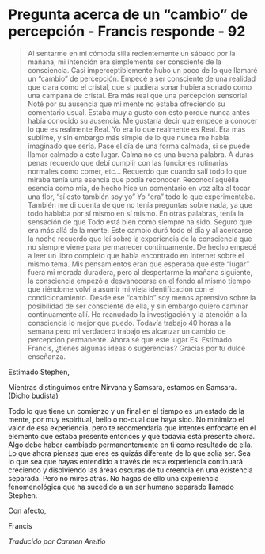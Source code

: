 # Pregunta acerca de un “cambio” de percepción - Francis responde - 92

>Al sentarme en mi cómoda silla recientemente un sábado por la mañana, mi intención era simplemente ser consciente de la consciencia. Casi imperceptiblemente hubo un poco de lo que llamaré un “cambio” de percepción. Empecé a ser consciente de una realidad que clara como el cristal, que si pudiera sonar hubiera sonado como una campana de cristal. Era más real que una percepción sensorial. Noté por su ausencia que mi mente no estaba ofreciendo su comentario usual. Estaba muy a gusto con esto porque nunca antes había conocido su ausencia. Me gustaría decir que empecé a conocer lo que es realmente Real. Yo era lo que realmente es Real. Era más sublime, y sin embargo más simple de lo que nunca me había imaginado que sería. Pase el día de una forma calmada, si se puede llamar calmado a este lugar. Calma no es una buena palabra. A duras penas recuerdo que debí cumplir con las funciones rutinarias normales como comer, etc… Recuerdo que cuando salí todo lo que miraba tenía una esencia que podía reconocer. Reconocí aquélla esencia como mía, de hecho hice un comentario en voz alta al tocar una flor, “sí esto también soy yo” Yo “era” todo lo que experimentaba. También me di cuenta de que no tenía preguntas sobre nada, ya que todo hablaba por sí mismo en sí mismo. En otras palabras, tenía la sensación de que Todo está bien como siempre ha sido. Seguro que era más allá de la mente. Este cambio duró todo el día y al acercarse la noche recuerdo que leí sobre la experiencia de la consciencia que no siempre viene para permanecer continuamente. De hecho empecé a leer un libro completo que había encontrado en Internet sobre el mismo tema. Mis pensamientos eran que esperaba que este “lugar” fuera mi morada duradera, pero al despertarme la mañana siguiente, la consciencia empezó a desvanecerse en el fondo al mismo tiempo que riéndome volví a asumir mi vieja identificación con el condicionamiento. Desde ese “cambio” soy menos aprensivo sobre la posibilidad de ser consciente de ella, y sin embargo quiero caminar continuamente allí. He reanudado la investigación y la atención a la consciencia lo mejor que puedo. Todavía trabajo 40 horas a la semana pero mi verdadero trabajo es alcanzar un cambio de percepción permanente. Ahora sé que este lugar Es. Estimado Francis, ¿tienes algunas ideas o sugerencias? Gracias por tu dulce enseñanza.

Estimado Stephen,

Mientras distinguimos entre Nirvana y Samsara, estamos en Samsara. (Dicho budista)

Todo lo que tiene un comienzo y un final en el tiempo es un estado de la mente, por muy espiritual, bello o no-dual que haya sido. No minimizo el valor de esa experiencia, pero te recomendaría que intentes enfocarte en el elemento que estaba presente entonces y que todavía está presente ahora. Algo debe haber cambiado permanentemente en ti como resultado de ella. Lo que ahora piensas que eres es quizás diferente de lo que solía ser. Sea lo que sea que hayas entendido a través de esta experiencia continuará creciendo y disolviendo las áreas oscuras de tu creencia en una existencia separada. Pero no mires atrás. No hagas de ello una experiencia fenomenológica que ha sucedido a un ser humano separado llamado Stephen.

Con afecto,

Francis

_Traducido por Carmen Areitio_